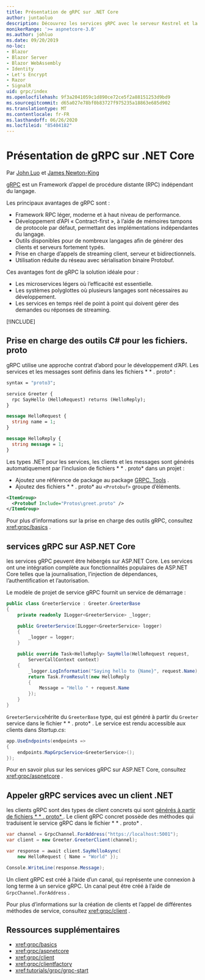 ```yaml
---
title: Présentation de gRPC sur .NET Core
author: juntaoluo
description: Découvrez les services gRPC avec le serveur Kestrel et la pile ASP.NET Core.
monikerRange: '>= aspnetcore-3.0'
ms.author: johluo
ms.date: 09/20/2019
no-loc:
- Blazor
- Blazor Server
- Blazor WebAssembly
- Identity
- Let's Encrypt
- Razor
- SignalR
uid: grpc/index
ms.openlocfilehash: 9f3a2041059c1d890ce72ce5f2a88151253d9bd9
ms.sourcegitcommit: d65a027e78bf0b83727f975235a18863e685d902
ms.translationtype: MT
ms.contentlocale: fr-FR
ms.lasthandoff: 06/26/2020
ms.locfileid: "85404182"
---
```

# <a name="introduction-to-grpc-on-net-core"></a>Présentation de gRPC sur .NET Core

Par [John Luo](https://github.com/juntaoluo) et [James Newton-King](https://twitter.com/jamesnk)

[gRPC](https://grpc.io/docs/guides/) est un Framework d’appel de procédure distante (RPC) indépendant du langage.

Les principaux avantages de gRPC sont :
* Framework RPC léger, moderne et à haut niveau de performance.
* Développement d’API « Contract-first », à l’aide de mémoires tampons de protocole par défaut, permettant des implémentations indépendantes du langage.
* Outils disponibles pour de nombreux langages afin de générer des clients et serveurs fortement typés.
* Prise en charge d’appels de streaming client, serveur et bidirectionnels.
* Utilisation réduite du réseau avec sérialisation binaire Protobuf.

Ces avantages font de gRPC la solution idéale pour :
* Les microservices légers où l’efficacité est essentielle.
* Les systèmes polyglottes où plusieurs langages sont nécessaires au développement.
* Les services en temps réel de point à point qui doivent gérer des demandes ou réponses de streaming.

[!INCLUDE[](~/includes/gRPCazure.md)]

## <a name="c-tooling-support-for-proto-files"></a>Prise en charge des outils C# pour les fichiers. proto

gRPC utilise une approche contrat d’abord pour le développement d’API. Les services et les messages sont définis dans les fichiers * \* . proto* :

```protobuf
syntax = "proto3";

service Greeter {
  rpc SayHello (HelloRequest) returns (HelloReply);
}

message HelloRequest {
  string name = 1;
}

message HelloReply {
  string message = 1;
}
```

Les types .NET pour les services, les clients et les messages sont générés automatiquement par l’inclusion de fichiers * \* . proto* dans un projet :

* Ajoutez une référence de package au package [GRPC. Tools](https://www.nuget.org/packages/Grpc.Tools/) .
* Ajoutez des fichiers * \* . proto* au `<Protobuf>` groupe d’éléments.

```xml
<ItemGroup>
  <Protobuf Include="Protos\greet.proto" />
</ItemGroup>
```

Pour plus d’informations sur la prise en charge des outils gRPC, consultez <xref:grpc/basics> .

## <a name="grpc-services-on-aspnet-core"></a>services gRPC sur ASP.NET Core

les services gRPC peuvent être hébergés sur ASP.NET Core. Les services ont une intégration complète aux fonctionnalités populaires de ASP.NET Core telles que la journalisation, l’injection de dépendances, l’authentification et l’autorisation.

Le modèle de projet de service gRPC fournit un service de démarrage :

```csharp
public class GreeterService : Greeter.GreeterBase
{
    private readonly ILogger<GreeterService> _logger;

    public GreeterService(ILogger<GreeterService> logger)
    {
        _logger = logger;
    }

    public override Task<HelloReply> SayHello(HelloRequest request,
        ServerCallContext context)
    {
        _logger.LogInformation("Saying hello to {Name}", request.Name);
        return Task.FromResult(new HelloReply 
        {
            Message = "Hello " + request.Name
        });
    }
}
```

`GreeterService`hérite du `GreeterBase` type, qui est généré à partir du `Greeter` service dans le fichier * \* . proto* . Le service est rendu accessible aux clients dans *Startup.cs*:

```csharp
app.UseEndpoints(endpoints =>
{
    endpoints.MapGrpcService<GreeterService>();
});
```

Pour en savoir plus sur les services gRPC sur ASP.NET Core, consultez <xref:grpc/aspnetcore> .

## <a name="call-grpc-services-with-a-net-client"></a>Appeler gRPC services avec un client .NET

les clients gRPC sont des types de client concrets qui sont [générés à partir de fichiers * \* . proto* ](xref:grpc/basics#generated-c-assets). Le client gRPC concret possède des méthodes qui traduisent le service gRPC dans le fichier * \* . proto* .

```csharp
var channel = GrpcChannel.ForAddress("https://localhost:5001");
var client = new Greeter.GreeterClient(channel);

var response = await client.SayHelloAsync(
    new HelloRequest { Name = "World" });

Console.WriteLine(response.Message);
```

Un client gRPC est créé à l’aide d’un canal, qui représente une connexion à long terme à un service gRPC. Un canal peut être créé à l’aide de `GrpcChannel.ForAddress` .

Pour plus d’informations sur la création de clients et l’appel de différentes méthodes de service, consultez <xref:grpc/client> .

## <a name="additional-resources"></a>Ressources supplémentaires

* <xref:grpc/basics>
* <xref:grpc/aspnetcore>
* <xref:grpc/client>
* <xref:grpc/clientfactory>
* <xref:tutorials/grpc/grpc-start>

